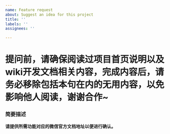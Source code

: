 ```yaml
---
name: Feature request
about: Suggest an idea for this project
title: ''
labels: ''
assignees: ''

---
```


# 提问前，请确保阅读过项目首页说明以及wiki开发文档相关内容，完成内容后，请务必移除包括本句在内的无用内容，以免影响他人阅读，谢谢合作~

### 简要描述
__请提供所需功能对应的微信官方文档地址以便进行确认。__
